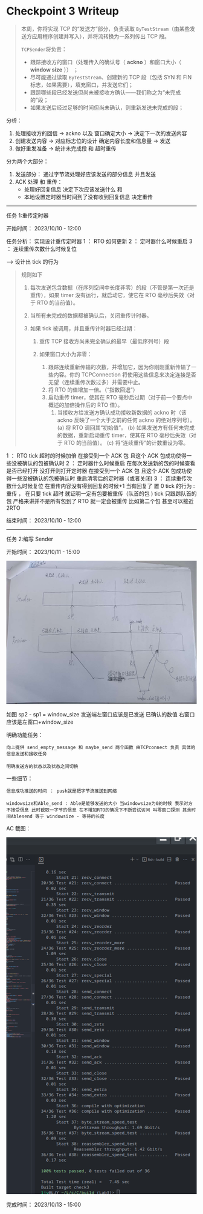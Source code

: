 # Checkpoint 3 Writeup

> 本周，你将实现 TCP 的“发送方”部分，负责读取 `ByTestStream`（由某些发送方应用程序创建并写入），并将流转换为一系列传出 TCP 段。
>
> `TCPSender`将负责：
>
> - 跟踪接收方的窗口（处理传入的确认号（ **ackno** ）和窗口大小（ **window size** ）） ；
> - 尽可能通过读取 `ByTestStream`、创建新的 TCP 段（包括 SYN 和 FIN 标志，如果需要），填充窗口，并发送它们；
> - 跟踪哪些段已经发送但尚未被接收方确认——我们称之为“未完成的”段；
> - 如果发送后经过足够的时间但尚未确认，则重新发送未完成的段；

分析：

1. 处理接收方的回信 -> ackno 以及 窗口确定大小 -> 决定下一次的发送内容
2. 创建发送内容 -> 对应标志位的设计 确定内容长度和信息量 -> 发送
3. 做好重发准备 -> 统计未完成段 和 超时重传

分为两个大部分：

1. 发送部分： 通过字节流处理好应该发送的部分信息 并且发送
2. ACK 处理 和 重传：
   - 处理好回复信息 决定下次应该发送什么 和
   - 本地设置定时器当时间到了没有收到回复信息 决定重传

---

任务 1:重传定时器

开始时间： 2023/10/10 - 12:00

任务分析：
实现设计重传定时器
1 ： RTO 如何更新
2 ： 定时器什么时候重启
3 ： 连续重传次数什么时候复位

--> 设计出 tick 的行为

> 规则如下
>
> 1. 每次发送包含数据（在序列空间中长度非零）的段（不管是第一次还是重传），如果 timer 没有运行，就启动它，使它在 RTO 毫秒后失效（对于 RTO 的当前值）。
> 2. 当所有未完成的数据都被确认后，关闭重传计时器。
> 3. 如果 tick 被调用，并且重传计时器已经过期：
>
>    1. 重传 TCP 接收方尚未完全确认的最早（最低序列号）段
>    2. 如果窗口大小为非零：
>
>       1. 跟踪连续重新传输的次数，并增加它，因为你刚刚重新传输了一些内容。你的 TCPConnection 将使用这些信息来决定连接是否无望（连续重传次数过多）并需要中止。
>       2. 将 RTO 的值增加一倍。（“指数回退”）
>       3. 启动重传 timer，使其在 RTO 毫秒后过期（对于前一个要点中概述的加倍操作后的 RTO 值）。
>          1. 当接收方给发送方确认成功接收新数据的 ackno 时（该 ackno 反映了一个大于之前的任何 ackno 的绝对序列号）。
>             (a) 将 RTO 调回其“初始值”。
>             (b) 如果发送方有任何未完成的数据，重新启动重传 timer，使其在 RTO 毫秒后失效（对于 RTO 的当前值）。
>             (c) 将“连续重传”的计数重设为零。

1 ： RTO tick 超时的时候加倍 在接受到一个 ACK 包 且这个 ACK 包成功使得一些没被确认的包被确认时
2 ： 定时器什么时候重启 在每次发送新的包的时候查看是否已经打开 没打开则打开定时器 在接受到一个 ACK 包 且这个 ACK 包成功使得一些没被确认的包被确认时 重启清零后的定时器（或者关闭)
3 ： 连续重传次数什么时候复位 在重传内容没有得到回复的时候+1 当有回复了 置 0
tick 的行为 : 重传 ， 在只要 tick 超时 就证明一定有包要被重传（队首的包 ) tick 只跟踪队首的包 严格来讲并不是所有包到了 RTO 就一定会被重传 比如第二个包 甚至可以接近 2RTO

结束时间： 2023/10/10 - 12:00

---

任务 2:编写 Sender

开始时间： 2023/10/11 - 15:00

![3-1](../png/jpg3-1.jpg)

如图 sp2 - sp1 = window_size
发送端左窗口应该是已发送 已确认的数值 右窗口应该是左窗口+window_size

明确功能任务：

    向上提供 send_empty_message 和 maybe_send 两个函数 由TCPconnect 负责 具体的信息发送和接收任务

    明确发送方的状态以及状态之间切换

一些细节：

    信息成功推送的时间 ： push就是把字节流推送到网络

    windowsize和Able_send : Able是能够发送的大小 当windowsize为0的时候 表示对方不接受信息 此时截取一字节的信息 在不增加RTO的情况下不断尝试访问 叫零窗口探测 其余时间Ablesend 等于 windowsize - 等待的长度

AC 截图：

![png](../png/png3-1.png)

完成时间： 2023/10/13 - 15:00
